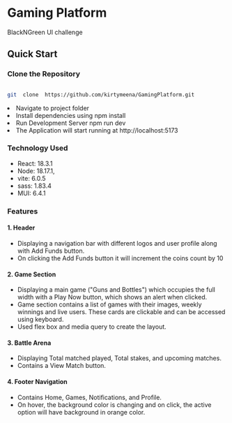 
# Gaming Platform

BlackNGreen UI challenge

  

## Quick Start

  

### Clone the Repository

```bash

git  clone  https://github.com/kirtymeena/GamingPlatform.git

```

  

<li>Navigate to project folder</li>

<li>Install dependencies using npm install</li>

<li>Run Development Server npm run dev</li>

<li>The Application will start running at http://localhost:5173</li>

</ul>

### Technology Used
- React: 18.3.1 
- Node: 18.17.1,
- vite: 6.0.5
- sass: 1.83.4
- MUI: 6.4.1 

### Features
#### 1. Header
- Displaying a navigation bar with different logos and user profile along with Add Funds button.
- On clicking the Add Funds button it will increment the coins count by 10
#### 2. Game Section
- Displaying a main game ("Guns and Bottles") which occupies the full width with a Play Now button, which shows an alert when clicked.
- Game section contains a list of games with their images, weekly winnings and live users. These cards are clickable and can be accessed using keyboard.
- Used flex box and media query to create the layout. 

#### 3. Battle Arena
- Displaying Total matched played, Total stakes, and upcoming matches.
- Contains a View Match button.

#### 4. Footer Navigation
- Contains Home, Games, Notifications, and Profile.
- On hover, the background color is changing and on click, the active option will have background in orange color. 


